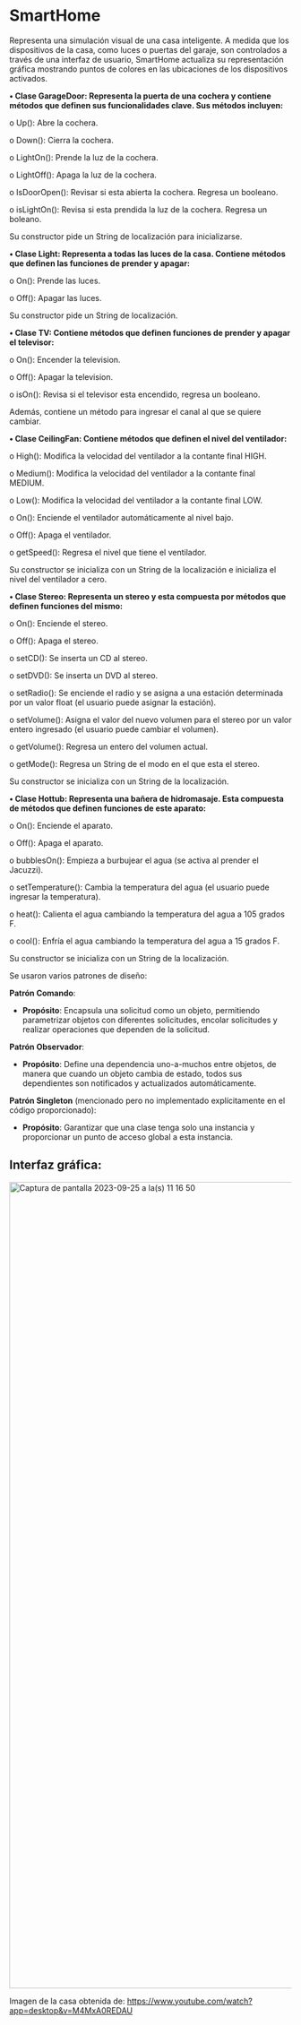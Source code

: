 # SmartHome
Representa una simulación visual de una casa inteligente. A medida que los dispositivos de la casa, como luces o puertas del garaje, son controlados a través de una interfaz de usuario, SmartHome actualiza su representación gráfica mostrando puntos de colores en las ubicaciones de los dispositivos activados.


 **•	Clase GarageDoor: Representa la puerta de una cochera y contiene métodos que definen sus funcionalidades clave. Sus métodos incluyen:**
 
  o	Up(): Abre la cochera.
  
  o	Down(): Cierra la cochera.
  
  o	LightOn(): Prende la luz de la cochera.
  
  o	LightOff(): Apaga la luz de la cochera.
  
  o	IsDoorOpen(): Revisar si esta abierta la cochera. Regresa un booleano.
  
  o	isLightOn(): Revisa si esta prendida la luz de la cochera. Regresa un boleano. 
  
   Su constructor pide un String de localización para inicializarse.

 **• Clase Light: Representa a todas las luces de la casa. Contiene métodos que definen las funciones de prender y apagar:**
 
  o	On(): Prende las luces.
  
  o	Off(): Apagar las luces.
  
   Su constructor pide un String de localización.  
   
 **•	Clase TV: Contiene métodos que definen funciones de prender y apagar el televisor:**
 
  o	On(): Encender la television.
  
  o	Off(): Apagar la television.
  
  o	isOn(): Revisa si el televisor esta encendido, regresa un booleano.
  
   Además, contiene un método para ingresar el canal al que se quiere cambiar. 
   
 **•	Clase CeilingFan: Contiene métodos que definen el nivel del ventilador:**
 
  o	High(): Modifica la velocidad del ventilador a la contante final HIGH.
  
  o	Medium(): Modifica la velocidad del ventilador a la contante final MEDIUM.
  
  o	Low(): Modifica la velocidad del ventilador a la contante final LOW.
  
  o	On(): Enciende el ventilador automáticamente al nivel bajo.
  
  o	Off(): Apaga el ventilador.
  
  o	getSpeed(): Regresa el nivel que tiene el ventilador.
  
  Su constructor se inicializa con un String de la localización e inicializa el nivel del ventilador a cero.
  
 **•	Clase Stereo: Representa un stereo y esta compuesta por métodos que definen funciones del mismo:**
 
  o	On(): Enciende el stereo.
  
  o	Off(): Apaga el stereo.
  
  o	setCD(): Se inserta un CD al stereo.
  
  o	setDVD(): Se inserta un DVD al stereo.
  
  o	setRadio(): Se enciende el radio y se asigna a una estación determinada por un valor float (el usuario puede asignar la estación).
  
  o	setVolume(): Asigna el valor del nuevo volumen para el stereo por un valor entero ingresado (el usuario puede cambiar el volumen).
  
  o	getVolume(): Regresa un entero del volumen actual.
  
  o	getMode(): Regresa un String de el modo en el que esta el stereo.
  
   Su constructor se inicializa con un String de la localización.
    
 **•	Clase Hottub: Representa una bañera de hidromasaje. Esta compuesta de métodos que definen funciones de este aparato:**
 
  o	On(): Enciende el aparato.
  
  o	Off(): Apaga el aparato.
  
  o	bubblesOn(): Empieza a burbujear el agua (se activa al prender el Jacuzzi).
  
  o	setTemperature(): Cambia la temperatura del agua (el usuario puede ingresar la temperatura).
  
  o	heat(): Calienta el agua cambiando la temperatura del agua a 105 grados F.
  
  o	cool(): Enfría el agua cambiando la temperatura del agua a 15 grados F.     
  
   Su constructor se inicializa con un String de la localización.

Se usaron varios patrones de diseño:

**Patrón Comando**:

   - **Propósito**: Encapsula una solicitud como un objeto, permitiendo parametrizar objetos con diferentes solicitudes, encolar solicitudes y realizar operaciones que dependen de la solicitud.

**Patrón Observador**:

   - **Propósito**: Define una dependencia uno-a-muchos entre objetos, de manera que cuando un objeto cambia de estado, todos sus dependientes son notificados y actualizados automáticamente.

**Patrón Singleton** (mencionado pero no implementado explícitamente en el código proporcionado):
   - **Propósito**: Garantizar que una clase tenga solo una instancia y proporcionar un punto de acceso global a esta instancia.

## Interfaz gráfica: 
<img width="1440" alt="Captura de pantalla 2023-09-25 a la(s) 11 16 50" src="https://github.com/annlima/ProyectoEstructuras/assets/89811870/5a2cd5f8-093e-4034-b4ca-9764a0d91bdd">


Imagen de la casa obtenida de: https://www.youtube.com/watch?app=desktop&v=M4MxA0REDAU 

